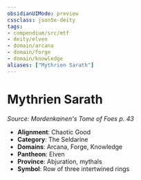 ```yaml
---
obsidianUIMode: preview
cssclass: json5e-deity
tags:
- compendium/src/mtf
- deity/elven
- domain/arcana
- domain/forge
- domain/knowledge
aliases: ["Mythrien Sarath"]
---
```

# Mythrien Sarath
*Source: Mordenkainen's Tome of Foes p. 43* 

- **Alignment**: Chaotic Good
- **Category**: The Seldarine
- **Domains**: Arcana, Forge, Knowledge
- **Pantheon**: Elven
- **Province**: Abjuration, mythals
- **Symbol**: Row of three intertwined rings